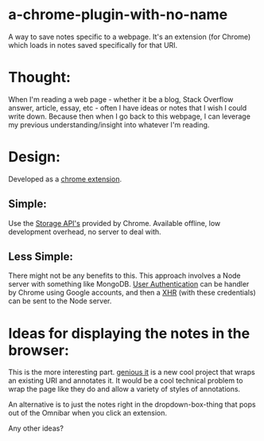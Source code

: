 a-chrome-plugin-with-no-name
===================================

A way to save notes specific to a webpage.  It's an extension (for Chrome) which loads in notes saved specifically for that URI.

Thought:
==================

When I'm reading a web page - whether it be a blog, Stack Overflow answer, article, essay, etc - often I have ideas or notes that I wish I could write down. Because then when I go back to this webpage, I can leverage my previous understanding/insight into whatever I'm reading.  

Design:
===================

Developed as a [chrome extension](https://developer.chrome.com/extensions/getstarted).

Simple:
--------
Use the [Storage API's](https://developer.chrome.com/apps/app_storage) provided by Chrome.  Available offline, low development overhead, no server to deal with.

Less Simple:
------------
There might not be any benefits to this.  This approach involves a Node server with something like MongoDB. [User Authentication](https://developer.chrome.com/apps/app_identity) can be handler by Chrome using Google accounts, and then a [XHR](http://stackoverflow.com/questions/13222778/chrome-extension-data-connection-to-server) (with these credentials) can be sent to the Node server.    

Ideas for displaying the notes in the browser:
============================

This is the more interesting part. [genious it](http://genius.it/ejohn.org/files/jquery-original.html) is a new cool project that wraps an existing URI and annotates it.  It would be a cool technical problem to wrap the page like they do and allow a variety of styles of annotations.  

An alternative is to just the notes right in the dropdown-box-thing that pops out of the Omnibar when you click an extension.

Any other ideas?


